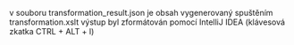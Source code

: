 v souboru transformation_result.json je obsah vygenerovaný spuštěním transformation.xslt
výstup byl zformátován pomocí IntelliJ IDEA (klávesová zkatka CTRL + ALT + l)